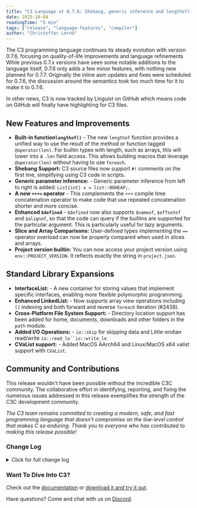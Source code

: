 ```yaml
---
title: "C3 Language at 0.7.6: Shebang, generic inference and lengthof()"
date: 2025-10-04
readingTime: "5 min"
tags: ["release", "language-features", "compiler"]
author: "Christoffer Lernö"
---
```


The C3 programming language continues its steady evolution with version 0.7.6, focusing on quality-of-life improvements and language refinements While previous 0.7.x versions have seen some notable additions to the language itself, 0.7.6 only adds a few minor features, with nothing new planned for 0.7.7. Originally the inline asm updates and fixes were scheduled for 0.7.6, the discussion around the semantics took too much time for it to make it to 0.7.6.

In other news, C3 is now tracked by Linguist on GitHub which means code on GitHub will finally have highlighting for C3 files.

## New Features and Improvements

- **Built-in function`lengthof()`** - The new `lengthof` function provides a unified way to use the result of the method or function tagged `@operator(len)`. For builtin types with length, such as arrays, this will lower into a `.len` field access. This allows building macros that leverage `@operator(len)` without having to use `foreach`.
- **Shebang Support:** C3 source files now support `#!` comments on the first line, simplifying using C3 code in scripts.
- **Generic parameter inference:** - Generic parameter inference from left to right is added: `List{int} x = list::NOHEAP;`.
- **A new `+++=` operator** - This complements the `+++` compile time concatenation operator to make code that use repeated concatenation shorter and more concise.
- **Enhanced `$defined`** - `$defined` now also supports `$nameof`, `$offsetof` and `$alignof`, so that the code can query if the builtins are supported for the particular argument. This is particularly useful for lazy arguments.
- **Slice and Array Comparisons:** User-defined types implementing the `==` operator overload can now be properly compared when used in slices and arrays.
- **Project version builtin:** You can now access your project version using `env::PROJECT_VERSION`. It reflects exactly the string in `project.json`.

## Standard Library Expansions

- **InterfaceList:** - A new container for storing values that implement specific interfaces, enabling more flexible polymorphic programming.
- **Enhanced LinkedList:** - Now supports array view operations including `[]` indexing and both forward and reverse `foreach` iteration (#2438).
- **Cross-Platform File System Support:** - Directory location support has been added for home, documents, downloads and other folders in the `path` module.
- **Added I/O Operations:** - `io::skip` for skipping data and Little-endian read/write `io::read_le``io::write_le`
- **CVaList support:** - Added MacOS AArch64 and Linux/MacOS x64 valist support with `CVaList`.

## Community and Contributions
This release wouldn't have been possible without the incredible C3C community. The collaborative effort in identifying, reporting, and fixing the numerous issues addressed in this release exemplifies the strength of the C3C development community.

_The C3 team remains committed to creating a modern, safe, and fast programming language that doesn't compromise on the low-level control that makes C so enduring. Thank you to everyone who has contributed to making this release possible!_

### Change Log
<details>
	<summary class="
		text-black 
		dark:text-white
		font-medium
		text-lg
		"
	>
		Click for full change log
	</summary>

### Changes / improvements
- Add lengthof() compile time function #2439
- Allow doc comments on individual struct members, faultdefs and enum values #2427.
- `$alignof`, `$offsetof` and `$nameof` can now be used in `$defined`.
- Infer generic parameters lhs -> rhs: `List{int} x = list::NOHEAP`.
- Unify generic and regular module namespace.
- `env::PROJECT_VERSION` now returns the version in project.json.
- Comparing slices and arrays of user-defined types that implement == operator now works #2486.
- Add 'loop-vectorize', 'slp-vectorize', 'unroll-loops' and 'merge-functions' optimization flags #2491.
- Add exec timings to -vv output #2490.
- Support #! as a comment on the first line only.
- Add `+++=` operator.

### Fixes
- Compiler assert with var x @noinit = 0 #2452
- Confusing error message when type has [] overloaded but not []= #2453
- $defined(x[0] = val) causes an error instead of returning false when a type does not have []= defined #2454
- Returning pointer to index of slice stored in a struct from method taking self incorrectly detected as returning pointer to local variable #2455.
- Inlining location when accessing #foo symbols.
- Improve inlined-at when checking generic code.
- Fix codegen bug in expressions like `foo(x()) ?? io::EOF?` causing irregular crashes.
- Correctly silence "unsupported architecture" warning with `--quiet` #2465
- Overloading &[] should be enough for foreach. #2466
- Any register allowed in X86_64 inline asm address. #2463
- int val = some_int + some_distinct_inline_int errors that int cannot be cast to DistinctInt #2468
- Compiler hang with unaligned load-store pair. #2470
- `??` with void results on both sides cause a compiler crash #2472.
- Stack object size limit error on a static object. #2476
- Compiler segfault when modifying variable using an inline assembly block inside defer #2450.
- Compile time switch over type would not correctly compare function pointer types.
- Regression: Compiler segfault when assigning struct literal with too few members #2483
- Fix compile time format check when the formatting string is a constant slice.
- Compiler segfault for invalid e-mails in project.json. #2488
- Taking `.ordinal` from an enum passed by pointer and then taking the address of this result would return the enum, not int.
- Alias and distinct types didn't check the underlying type wasn't compile time or optional.
- Incorrect nameof on nested struct names. #2492
- Issue not correctly aborting compilation on recursive generics.
- Crash during codegen when taking the typeid of an empty enum with associated values.
- Assert when the binary doesn't get created and --run-once is used. #2502
- Prevent `foo.bar = {}` when `bar` is a flexible array member. #2497
- Fix several issues relating to multi-level inference like `int[*][*]` #2505
- `$for int $a = 1; $a < 2; $a++` would not parse.
- Fix lambda-in-macro visibility, where lambdas would sometimes not correctly link if used through a macro.
- Dead code analysis with labelled `if` did not work properly.
- Compiler segfault when splatting variable that does not exist in untyped vaarg macro #2509

### Stdlib changes
- Added Advanced Encryption Standard (AES) algorithm (ECB, CTR, CBC modes) in `std::crypto::aes`.
- Added generic `InterfaceList` to store a list of values that implement a specific interface
- Added `path::home_directory`, `path::documents_directory`, `path::videos_directory`, `path::pictures_directory`, `path::desktop_directory`, `path::screenshots_directory`,
  `path::public_share_directory`, `path::templates_directory`, `path::saved_games_directory`, `path::music_directory`, `path::downloads_directory`.
- Add `LinkedList` array_view to support `[]` and `foreach`/`foreach_r`. #2438
- Make `LinkedList` printable and add `==` operator. #2438
- CVaList support on MacOS aarch64, SysV ABI x64.
- Add `io::skip` and `io::read_le` and `io::write_le` family of functions.

</details>

### Want To Dive Into C3?

Check out the [documentation](/getting-started) or [download it and try it out](/getting-started/prebuilt-binaries).

Have questions? Come and chat with us on [Discord](https://discord.gg/qN76R87).
